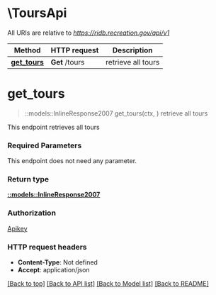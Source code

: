# \ToursApi

All URIs are relative to *https://ridb.recreation.gov/api/v1*

Method | HTTP request | Description
------------- | ------------- | -------------
[**get_tours**](ToursApi.md#get_tours) | **Get** /tours | retrieve all tours


# **get_tours**
> ::models::InlineResponse2007 get_tours(ctx, )
retrieve all tours

This endpoint retrieves all tours

### Required Parameters
This endpoint does not need any parameter.

### Return type

[**::models::InlineResponse2007**](inline_response_200_7.md)

### Authorization

[Apikey](../README.md#Apikey)

### HTTP request headers

 - **Content-Type**: Not defined
 - **Accept**: application/json

[[Back to top]](#) [[Back to API list]](../README.md#documentation-for-api-endpoints) [[Back to Model list]](../README.md#documentation-for-models) [[Back to README]](../README.md)

